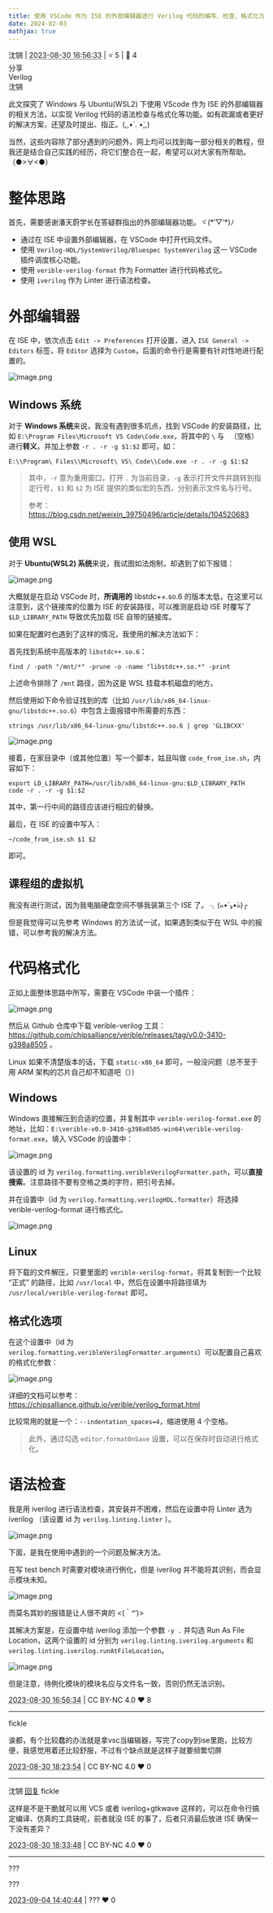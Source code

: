 ```yaml
---
title: 使用 VSCode 作为 ISE 的外部编辑器进行 Verilog 代码的编写、检查、格式化方法探究
date: 2024-02-03
mathjax: true
---
```

<div class="post-info">
<span>沈锎</span>
|
<abbr title="2023-08-30T16:56:33.989287+08:00"><time datetime="2023-08-30T16:56:33.989287+08:00">2023-08-30 16:56:33</time></abbr>
|
<span>⭐️ 5</span>
|
<span>💬️ 4</span>
<br>
<div><div class="post-tag">分享</div><div class="post-tag">Verilog</div></div>
</div>

<div id="reply-3404" class="reply reply-l0">
<div class="reply-header">
<span>沈锎</span>
</div>
<div class="reply-text">

此文探究了 Windows 与 Ubuntu(WSL2) 下使用 VScode 作为 ISE 的外部编辑器的相关方法，以实现 Verilog 代码的语法检查与格式化等功能。如有疏漏或者更好的解决方案，还望及时提出、指正。(,,•́ . •̀,,)

当然，这些内容除了部分遇到的问题外，网上均可以找到每一部分相关的教程，但我还是结合自己实践的经历，将它们整合在一起，希望可以对大家有所帮助。（●>∀<●）

# 整体思路

首先，需要感谢潘天蔚学长在答疑群指出的外部编辑器功能。ヾ(\*′▽‘\*)ﾉ

- 通过在 ISE 中设置外部编辑器，在 VSCode 中打开代码文件。
- 使用 `Verilog-HDL/SystemVerilog/Bluespec SystemVerilog` 这一 VSCode 插件调度核心功能。
- 使用 `verible-verilog-format` 作为 Formatter 进行代码格式化。
- 使用 `iverilog` 作为 Linter 进行语法检查。

# 外部编辑器

在 ISE 中，依次点击 `Edit -> Preferences` 打开设置，进入 `ISE General -> Editors` 标签，将 `Editor` 选择为 `Custom`，后面的命令行是需要有针对性地进行配置的。

![image.png](/images/co-discussions/886/image--1.png)

## Windows 系统

对于 **Windows 系统**来说，我没有遇到很多坑点，找到 VSCode 的安装路径，比如 `E:\Program Files\Microsoft VS Code\Code.exe`，将其中的 `\` 与 ` `（空格）进行**转义**，并加上参数 `-r . -r -g $1:$2` 即可，如：

```
E:\\Program\ Files\\Microsoft\ VS\ Code\\Code.exe -r . -r -g $1:$2
```

> 其中，`-r` 意为重用窗口，打开 `.` 为当前目录，`-g` 表示打开文件并跳转到指定行号，`$1` 和 `$2` 为 ISE 提供的类似宏的东西，分别表示文件名与行号。
> 
> 参考：https://blog.csdn.net/weixin_39750496/article/details/104520683

## 使用 WSL

对于 **Ubuntu(WSL2) 系统**来说，我试图如法炮制，却遇到了如下报错：

![image.png](/images/co-discussions/886/image--2.png)

大概就是在启动 VSCode 时，**所调用的** libstdc++.so.6 的版本太低，在这里可以注意到，这个链接库的位置为 ISE 的安装路径，可以推测是启动 ISE 时覆写了 `$LD_LIBRARY_PATH` 导致优先加载 ISE 自带的链接库。

如果在配置时也遇到了这样的情况，我使用的解决方法如下：

首先找到系统中高版本的 `libstdc++.so.6`：

```shell
find / -path "/mnt/*" -prune -o -name "libstdc++.so.*" -print
```

上述命令排除了 `/mnt` 路径，因为这是 WSL 挂载本机磁盘的地方。

然后使用如下命令验证找到的库（比如 `/usr/lib/x86_64-linux-gnu/libstdc++.so.6`）中包含上面报错中所需要的东西：

```shell
strings /usr/lib/x86_64-linux-gnu/libstdc++.so.6 | grep 'GLIBCXX'
```

![image.png](/images/co-discussions/886/image--3.png)

接着，在家目录中（或其他位置）写一个脚本，姑且叫做 `code_from_ise.sh`，内容如下：

```shell
export LD_LIBRARY_PATH=/usr/lib/x86_64-linux-gnu:$LD_LIBRARY_PATH
code -r . -r -g $1:$2
```

其中，第一行中间的路径应该进行相应的替换。

最后，在 ISE 的设置中写入：

```
~/code_from_ise.sh $1 $2
```

即可。

## 课程组的虚拟机

我没有进行测试，因为我电脑硬盘空间不够我装第三个 ISE 了。 ╮(๑•́ ₃•̀๑)╭

但是我觉得可以先参考 Windows 的方法试一试，如果遇到类似于在 WSL 中的报错，可以参考我的解决方法。

# 代码格式化

正如上面整体思路中所写，需要在 VSCode 中装一个插件：

![image.png](/images/co-discussions/886/image--4.png)

然后从 Github 仓库中下载 verible-verilog 工具：https://github.com/chipsalliance/verible/releases/tag/v0.0-3410-g398a8505 。

Linux 如果不清楚版本的话，下载 `static-x86_64` 即可，一般没问题（总不至于用 ARM 架构的芯片自己却不知道吧（））


## Windows

Windows 直接解压到合适的位置，并复制其中 `verible-verilog-format.exe` 的地址，比如：`E:\verible-v0.0-3410-g398a8505-win64\verible-verilog-format.exe`，填入 VSCode 的设置中：

![image.png](/images/co-discussions/886/image--5.png)

该设置的 id 为 `verilog.formatting.veribleVerilogFormatter.path`，可以**直接搜索**。注意路径不要有空格之类的字符，把引号去掉。

并在设置中（id 为 `verilog.formatting.verilogHDL.formatter`）将选择 verible-verilog-format 进行格式化。

![image.png](/images/co-discussions/886/image--6.png)


## Linux

将下载的文件解压，只要里面的 `verible-verilog-format`，将其复制到一个比较 “正式” 的路径，比如 `/usr/local` 中，然后在设置中将路径填为 `/usr/local/verible-verilog-format` 即可。

## 格式化选项

在这个设置中（id 为 `verilog.formatting.veribleVerilogFormatter.arguments`）可以配置自己喜欢的格式化参数：

![image.png](/images/co-discussions/886/image--7.png)

详细的文档可以参考：https://chipsalliance.github.io/verible/verilog_format.html

比较常用的就是一个：`--indentation_spaces=4`，缩进使用 4 个空格。

> 此外，通过勾选 `editor.formatOnSave` 设置，可以在保存时自动进行格式化。


# 语法检查

我是用 iverilog 进行语法检查，其安装并不困难，然后在设置中将 Linter 选为 iverilog （该设置 id 为 `verilog.linting.linter` ）。

![image.png](/images/co-discussions/886/image--8.png)

下面，是我在使用中遇到的一个问题及解决方法。

在写 test bench 时需要对模块进行例化，但是 iverilog 并不能将其识别，而会显示模块未知。

![image.png](/images/co-discussions/886/image--9.png)

而莫名其妙的报错是让人很不爽的  <(｀^′)>

其解决方案是，在设置中给 iverilog 添加一个参数 `-y .` 并勾选 Run As File Location，这两个设置的 id 分别为 `verilog.linting.iverilog.arguments` 和 `verilog.linting.iverilog.runAtFileLocation`。

![image.png](/images/co-discussions/886/image--10.png)

但是注意，待例化模块的模块名应与文件名一致，否则仍然无法识别。


</div>
<div class="reply-footer">
<abbr title="2023-08-30T16:56:34.011902+08:00"><time datetime="2023-08-30T16:56:34.011902+08:00">2023-08-30 16:56:34</time></abbr>
|
<span>CC BY-NC 4.0</span>
<span class="reply-vote">❤️ 8</span>
</div>
</div>
<hr class="reply-separator">
<div id="reply-3405" class="reply reply-l0">
<div class="reply-header">
<span>fickle</span>
</div>
<div class="reply-text">

诶都，有个比较蠢的办法就是拿vsc当编辑器，写完了copy到ise里跑，比较方便，我感觉用着还比较舒服，不过有个缺点就是这样子就要频繁切屏

</div>
<div class="reply-footer">
<abbr title="2023-08-30T18:23:54.559025+08:00"><time datetime="2023-08-30T18:23:54.559025+08:00">2023-08-30 18:23:54</time></abbr>
|
<span>CC BY-NC 4.0</span>
<span class="reply-vote">❤️ 0</span>
</div>
</div>
<hr class="reply-separator">
<div id="reply-3406" class="reply reply-l1">
<div class="reply-header">
<span>沈锎 <a href="#reply-3405">回复</a> fickle</span>
</div>
<div class="reply-text">

这样是不是干脆就可以用 VCS 或者 iverilog+gtkwave 这样的，可以在命令行搞定编译、仿真的工具链呢，前者就没 ISE 的事了，后者只消最后放进 ISE 确保一下没有差异？

</div>
<div class="reply-footer">
<abbr title="2023-08-30T18:33:48.77054+08:00"><time datetime="2023-08-30T18:33:48.77054+08:00">2023-08-30 18:33:48</time></abbr>
|
<span>CC BY-NC 4.0</span>
<span class="reply-vote">❤️ 0</span>
</div>
</div>
<hr class="reply-separator">
<div id="reply-3442" class="reply reply-l1">
<div class="reply-header">
<span>???</span>
</div>
<div class="reply-text">

???

</div>
<div class="reply-footer">
<abbr title="2023-09-04T14:40:44.637218+08:00"><time datetime="2023-09-04T14:40:44.637218+08:00">2023-09-04 14:40:44</time></abbr>
|
<span>???</span>
<span class="reply-vote">❤️ 0</span>
</div>
</div>